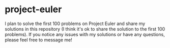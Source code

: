 # project-euler
I plan to solve the first 100 problems on Project Euler and share my solutions in this repository (I think it's ok to share the solution to the first 100 problems). If you notice any issues with my solutions or have any questions, please feel free to message me!
